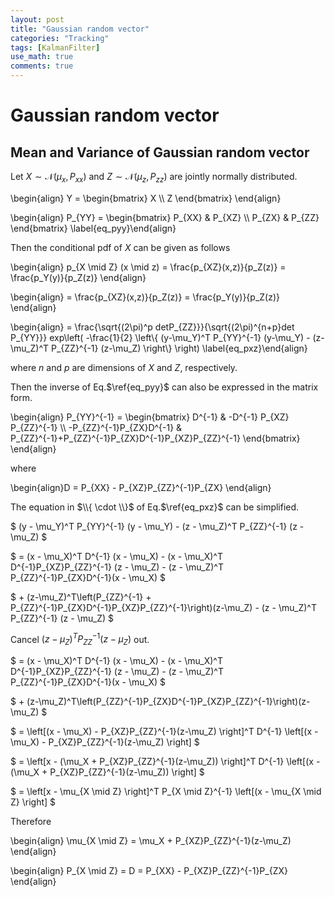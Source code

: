 ```yaml
---
layout: post
title: "Gaussian random vector"
categories: "Tracking"
tags: [KalmanFilter]
use_math: true
comments: true
---
```


# Gaussian random vector

## Mean and Variance of Gaussian random vector

Let $X \sim \mathcal{N}\left(\mu_x, P_{xx}\right)$ and $Z \sim \mathcal{N}\left(\mu_z, P_{zz}\right)$ are jointly normally distributed.

\begin{align} Y = \begin{bmatrix} X \\\\ Z \end{bmatrix} \end{align}

\begin{align} P_{YY} = \begin{bmatrix} P_{XX} & P_{XZ} \\\\ P_{ZX} & P_{ZZ} \end{bmatrix} \label{eq_pyy}\end{align}


Then the conditional pdf of $X$ can be given as follows

\begin{align} p_{X \mid Z} (x \mid z) = \frac{p_{XZ}(x,z)}{p_Z(z)} = \frac{p_Y(y)}{p_Z(z)} \end{align}

\begin{align} = \frac{p_{XZ}(x,z)}{p_Z(z)} = \frac{p_Y(y)}{p_Z(z)} \end{align}

\begin{align} = \frac{\sqrt{(2\pi)^p detP_{ZZ}}}{\sqrt{(2\pi)^{n+p}det P_{YY}}} exp\left( -\frac{1}{2} \left\\{  (y-\mu_Y)^T P_{YY}^{-1} (y-\mu_Y) - (z-\mu_Z)^T P_{ZZ}^{-1} (z-\mu_Z) \right\\} \right) \label{eq_pxz}\end{align}

where $n$ and $p$ are dimensions of $X$ and $Z$, respectively.

Then the inverse of Eq.$\ref{eq_pyy}$ can also be expressed in the matrix form.

\begin{align} P_{YY}^{-1} = \begin{bmatrix} D^{-1} & -D^{-1} P_{XZ} P_{ZZ}^{-1} \\\\ -P_{ZZ}^{-1}P_{ZX}D^{-1} & P_{ZZ}^{-1}+P_{ZZ}^{-1}P_{ZX}D^{-1}P_{XZ}P_{ZZ}^{-1} \end{bmatrix} \end{align}

where

\begin{align}D = P_{XX} - P_{XZ}P_{ZZ}^{-1}P_{ZX} \end{align}

The equation in $\\{ \cdot \\}$ of Eq.$\ref{eq_pxz}$ can be simplified.

$ (y - \mu_Y)^T P_{YY}^{-1} (y - \mu_Y) - (z - \mu_Z)^T P_{ZZ}^{-1} (z - \mu_Z) $

$ = (x - \mu_X)^T D^{-1} (x - \mu_X) - (x - \mu_X)^T D^{-1}P_{XZ}P_{ZZ}^{-1} (z - \mu_Z) - (z - \mu_Z)^T P_{ZZ}^{-1}P_{ZX}D^{-1}(x - \mu_X) $

$ + (z-\mu_Z)^T\left(P_{ZZ}^{-1} + P_{ZZ}^{-1}P_{ZX}D^{-1}P_{XZ}P_{ZZ}^{-1}\right)(z-\mu_Z) - (z - \mu_Z)^T P_{ZZ}^{-1} (z - \mu_Z) $

Cancel $(z - \mu_Z)^T P_{ZZ}^{-1} (z - \mu_Z)$ out.

$ = (x - \mu_X)^T D^{-1} (x - \mu_X) - (x - \mu_X)^T D^{-1}P_{XZ}P_{ZZ}^{-1} (z - \mu_Z) - (z - \mu_Z)^T P_{ZZ}^{-1}P_{ZX}D^{-1}(x - \mu_X) $

$ + (z-\mu_Z)^T\left(P_{ZZ}^{-1}P_{ZX}D^{-1}P_{XZ}P_{ZZ}^{-1}\right)(z-\mu_Z) $

$ = \left[(x - \mu_X) - P_{XZ}P_{ZZ}^{-1}(z-\mu_Z) \right]^T D^{-1} \left[(x - \mu_X) - P_{XZ}P_{ZZ}^{-1}(z-\mu_Z) \right] $

$ = \left[x - (\mu_X + P_{XZ}P_{ZZ}^{-1}(z-\mu_Z)) \right]^T D^{-1} \left[(x - (\mu_X + P_{XZ}P_{ZZ}^{-1}(z-\mu_Z)) \right] $

$ = \left[x - \mu_{X \mid Z} \right]^T P_{X \mid Z}^{-1} \left[(x - \mu_{X \mid Z} \right] $

Therefore

\begin{align} \mu_{X \mid Z} = \mu_X + P_{XZ}P_{ZZ}^{-1}(z-\mu_Z) \end{align}

\begin{align} P_{X \mid Z} = D = P_{XX} - P_{XZ}P_{ZZ}^{-1}P_{ZX} \end{align}
